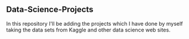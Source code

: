 ## Data-Science-Projects ##      
In this repository I'll be adding the projects which I have done by myself taking the data sets from Kaggle and other data science web sites.            

